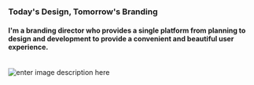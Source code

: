 <h3>Today's Design, Tomorrow's Branding</h3>  

<h4>I'm a branding director who provides a single platform from planning to design and development to provide a convenient and beautiful user experience.</h4>
  
&nbsp;  
![enter image description here](https://images.unsplash.com/photo-1498753440010-2df12a478fd5?ixlib=rb-1.2.1&auto=format&fit=crop&w=1489&q=80)
